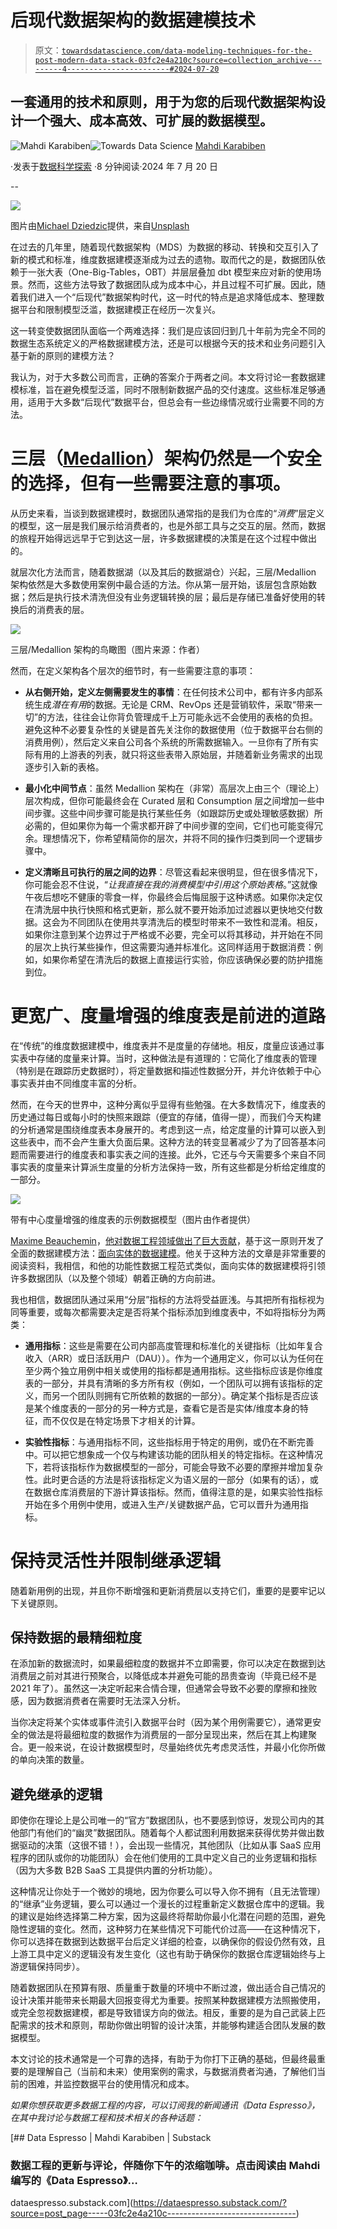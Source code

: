 # 后现代数据架构的数据建模技术

> 原文：[`towardsdatascience.com/data-modeling-techniques-for-the-post-modern-data-stack-03fc2e4a210c?source=collection_archive---------4-----------------------#2024-07-20`](https://towardsdatascience.com/data-modeling-techniques-for-the-post-modern-data-stack-03fc2e4a210c?source=collection_archive---------4-----------------------#2024-07-20)

## 一套通用的技术和原则，用于为您的后现代数据架构设计一个强大、成本高效、可扩展的数据模型。

[](https://mahdiqb.medium.com/?source=post_page---byline--03fc2e4a210c--------------------------------)![Mahdi Karabiben](https://mahdiqb.medium.com/?source=post_page---byline--03fc2e4a210c--------------------------------)[](https://towardsdatascience.com/?source=post_page---byline--03fc2e4a210c--------------------------------)![Towards Data Science](https://towardsdatascience.com/?source=post_page---byline--03fc2e4a210c--------------------------------) [Mahdi Karabiben](https://mahdiqb.medium.com/?source=post_page---byline--03fc2e4a210c--------------------------------)

·发表于[数据科学探索](https://towardsdatascience.com/?source=post_page---byline--03fc2e4a210c--------------------------------) ·8 分钟阅读·2024 年 7 月 20 日

--

![](img/c9837a2fd15473bf546f45783302debd.png)

图片由[Michael Dziedzic](https://unsplash.com/@lazycreekimages?utm_source=medium&utm_medium=referral)提供，来自[Unsplash](https://unsplash.com/?utm_source=medium&utm_medium=referral)

在过去的几年里，随着现代数据架构（MDS）为数据的移动、转换和交互引入了新的模式和标准，维度数据建模逐渐成为过去的遗物。取而代之的是，数据团队依赖于一张大表（One-Big-Tables，OBT）并层层叠加 dbt 模型来应对新的使用场景。然而，这些方法导致了数据团队成为成本中心，并且过程不可扩展。因此，随着我们进入一个“后现代”数据架构时代，这一时代的特点是追求降低成本、整理数据平台和限制模型泛滥，数据建模正在经历一次复兴。

这一转变使数据团队面临一个两难选择：我们是应该回归到几十年前为完全不同的数据生态系统定义的严格数据建模方法，还是可以根据今天的技术和业务问题引入基于新的原则的建模方法？

我认为，对于大多数公司而言，正确的答案介于两者之间。本文将讨论一套数据建模标准，旨在避免模型泛滥，同时不限制新数据产品的交付速度。这些标准足够通用，适用于大多数“后现代”数据平台，但总会有一些边缘情况或行业需要不同的方法。

# 三层（[Medallion](https://www.databricks.com/glossary/medallion-architecture)）架构仍然是一个安全的选择，但有一些需要注意的事项。

从历史来看，当谈到数据建模时，数据团队通常指的是我们为仓库的“*消费*”层定义的模型，这一层是我们展示给消费者的，也是外部工具与之交互的层。然而，数据的旅程开始得远远早于它到达这一层，许多数据建模的决策是在这个过程中做出的。

就层次化方法而言，随着数据湖（以及其后的数据湖仓）兴起，三层/Medallion 架构依然是大多数使用案例中最合适的方法。你从第一层开始，该层包含原始数据；然后是执行技术清洗但没有业务逻辑转换的层；最后是存储已准备好使用的转换后的消费表的层。

![](img/ac843b50e9af0b12061a8b8f53ae4b3c.png)

三层/Medallion 架构的鸟瞰图（图片来源：作者）

然而，在定义架构各个层次的细节时，有一些需要注意的事项：

+   **从右侧开始，定义左侧需要发生的事情**：在任何技术公司中，都有许多内部系统生成*潜在有用*的数据。无论是 CRM、RevOps 还是营销软件，采取“带来一切”的方法，往往会让你背负管理成千上万可能永远不会使用的表格的负担。避免这种不必要复杂性的关键是首先关注你的数据使用（位于数据平台右侧的消费用例），然后定义来自公司各个系统的所需数据输入。一旦你有了所有实际有用的上游表的列表，就只将这些表带入原始层，并随着新业务需求的出现逐步引入新的表格。

+   **最小化中间节点**：虽然 Medallion 架构在（非常）高层次上由三个（理论上）层次构成，但你可能最终会在 Curated 层和 Consumption 层之间增加一些中间步骤。这些中间步骤可能是执行某些任务（如跟踪历史或处理敏感数据）所必需的，但如果你为每一个需求都开辟了中间步骤的空间，它们也可能变得冗余。理想情况下，你希望精简你的层次，并将不同的操作归类到同一个逻辑步骤中。

+   **定义清晰且可执行的层之间的边界**：尽管这看起来很明显，但在很多情况下，你可能会忍不住说，“*让我直接在我的消费模型中引用这个原始表格*。”这就像午夜后想吃不健康的零食一样，你最终会后悔屈服于这种诱惑。如果你决定仅在清洗层中执行快照和格式更新，那么就不要开始添加过滤器以更快地交付数据。这会为不同团队在使用共享清洗后的模型时带来不一致性和混淆。相反，如果你注意到某个边界过于严格或不必要，完全可以将其移动，并开始在不同的层次上执行某些操作，但这需要沟通并标准化。这同样适用于数据消费：例如，如果你希望在清洗后的数据上直接运行实验，你应该确保必要的防护措施到位。

# 更宽广、度量增强的维度表是前进的道路

在“传统”的维度数据建模中，维度表并不是度量的存储地。相反，度量应该通过事实表中存储的度量来计算。当时，这种做法是有道理的：它简化了维度表的管理（特别是在跟踪历史数据时），将定量数据和描述性数据分开，并允许依赖于中心事实表并由不同维度丰富的分析。

然而，在今天的世界中，这种分离似乎显得有些勉强。在大多数情况下，维度表的历史通过每日或每小时的快照来跟踪（便宜的存储，值得一提），而我们今天构建的分析通常是围绕维度表本身展开的。考虑到这一点，给定度量的计算可以嵌入到这些表中，而不会产生重大负面后果。这种方法的转变显著减少了为了回答基本问题而需要进行的维度表和事实表之间的连接。此外，它还与今天需要多个来自不同事实表的度量来计算派生度量的分析方法保持一致，所有这些都是分析给定维度的一部分。

![](img/7df6ebd5a021f3dba57c0d7d00714c52.png)

带有中心度量增强的维度表的示例数据模型（图片由作者提供）

[Maxime Beauchemin](https://medium.com/u/9f4d525c99e2?source=post_page---user_mention--03fc2e4a210c--------------------------------)，[他对数据工程领域做出了巨大贡献](https://maximebeauchemin.medium.com/functional-data-engineering-a-modern-paradigm-for-batch-data-processing-2327ec32c42a)，基于这一原则开发了全面的数据建模方法：[面向实体的数据建模](https://preset.io/blog/introducing-entity-centric-data-modeling-for-analytics/)。他关于这种方法的文章是非常重要的阅读资料，我相信，和他的功能性数据工程范式类似，面向实体的数据建模将引领许多数据团队（以及整个领域）朝着正确的方向前进。

我也相信，数据团队通过采用“分层”指标的方法将受益匪浅。与其把所有指标视为同等重要，或每次都需要决定是否将某个指标添加到维度表中，不如将指标分为两类：

+   **通用指标**：这些是需要在公司内部高度管理和标准化的关键指标（比如年复合收入（ARR）或日活跃用户（DAU））。作为一个通用定义，你可以认为任何在至少两个独立用例中相关或使用的指标都是通用指标。这些指标应该是你维度表的一部分，并具有清晰的多方所有权（例如，一个团队可以拥有该指标的定义，而另一个团队则拥有它所依赖的数据的一部分）。确定某个指标是否应该是某个维度表的一部分的另一种方式是，查看它是否是实体/维度本身的特征，而不仅仅是在特定场景下才相关的计算。

+   **实验性指标**：与通用指标不同，这些指标用于特定的用例，或仍在不断完善中。可以把它想象成一个仅与构建该功能的团队相关的特定指标。在这种情况下，若将该指标作为数据模型的一部分，可能会导致不必要的摩擦并增加复杂性。此时更合适的方法是将该指标定义为语义层的一部分（如果有的话），或在数据仓库消费层的下游计算该指标。然而，值得注意的是，如果实验性指标开始在多个用例中使用，或进入生产/关键数据产品，它可以晋升为通用指标。

# 保持灵活性并限制继承逻辑

随着新用例的出现，并且你不断增强和更新消费层以支持它们，重要的是要牢记以下关键原则。

## **保持数据的最精细粒度**

在添加新的数据流时，如果最细粒度的数据并不立即需要，你可以决定在数据到达消费层之前对其进行预聚合，以降低成本并避免可能的昂贵查询（毕竟已经不是 2021 年了）。虽然这一决定听起来合情合理，但通常会导致不必要的摩擦和挫败感，因为数据消费者在需要时无法深入分析。

当你决定将某个实体或事件流引入数据平台时（因为某个用例需要它），通常更安全的做法是将最细粒度的数据作为消费层的一部分呈现出来，然后在其上构建聚合。更一般来说，在设计数据模型时，尽量始终优先考虑灵活性，并最小化你所做的单向决策的数量。

## 避免继承的逻辑

即使你在理论上是公司唯一的“官方”数据团队，也不要感到惊讶，发现公司内的其他部门有他们的“幽灵”数据团队。随着每个人都试图利用数据来获得优势并做出数据驱动的决策（这很不错！），会出现一些情况，其他团队（比如从事 SaaS 应用程序的团队或你的功能团队）会在他们使用的工具中定义自己的业务逻辑和指标（因为大多数 B2B SaaS 工具提供内置的分析功能）。

这种情况让你处于一个微妙的境地，因为你要么可以导入你不拥有（且无法管理）的“继承”业务逻辑，要么可以通过一个漫长的过程重新定义数据仓库中的逻辑。我的建议是始终选择第二种方案，因为这最终将帮助你最小化潜在问题的范围，避免隐性逻辑的变化。然而，这种努力在某些情况下可能代价过高——在这种情况下，你可以选择在数据到达数据平台后定义详细的检查，以确保你的假设仍然有效，且上游工具中定义的逻辑没有发生变化（这也有助于确保你的数据仓库逻辑始终与上游逻辑保持同步）。

随着数据团队在预算有限、质量重于数量的环境中不断过渡，做出适合自己情况的设计决策并能带来长期最大回报变得尤为重要。按照某种数据建模方法照搬使用，或完全忽视数据建模，都是导致错误方向的做法。相反，重要的是为自己武装上匹配需求的技术和原则，帮助你做出明智的设计决策，并能够构建适合团队发展的数据模型。

本文讨论的技术通常是一个可靠的选择，有助于为你打下正确的基础，但最终最重要的是理解自己（当前和未来）使用案例的需求，与数据消费者沟通，了解他们当前的困难，并监控数据平台的使用情况和成本。

*如果你想获取更多数据工程的内容，可以订阅我的新闻通讯《Data Espresso》，在其中我讨论与数据工程和技术相关的各种话题：*

[](https://dataespresso.substack.com/?source=post_page-----03fc2e4a210c--------------------------------) [## Data Espresso | Mahdi Karabiben | Substack

### 数据工程的更新与评论，伴随你下午的浓缩咖啡。点击阅读由 Mahdi 编写的《Data Espresso》…

dataespresso.substack.com](https://dataespresso.substack.com/?source=post_page-----03fc2e4a210c--------------------------------)
